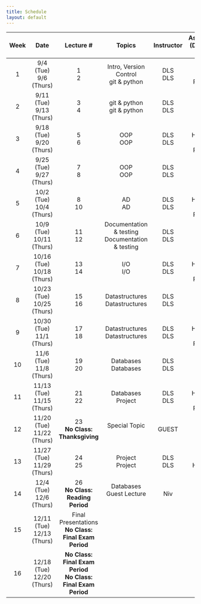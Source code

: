 ```yaml
---
title: Schedule
layout: default
---
```


| Week  | Date                          | Lecture #                                                            |Topics                                                | Instructor      | Assignment (Due 11:59 PM)          |
| :---: | :---:                         | :---:                                                                |:---:                                                 | :---:           | :---:                              |
| 1     | 9/4 (Tue) <br> 9/6 (Thurs)    | 1 <br> 2                                                             | Intro, Version Control <br> git & python             | DLS <br> DLS    |  <br> HW1 Released                 |
| 2     | 9/11 (Tue)<br> 9/13 (Thurs)   | 3 <br> 4                                                             | git & python <br> git & python                       | DLS <br> DLS    |                                    | 
| 3     | 9/18 (Tue)<br> 9/20 (Thurs)   | 5 <br> 6                                                             | OOP <br> OOP                                         | DLS <br> DLS    |  <br> HW1 Due, HW2 Released        | 
| 4     | 9/25 (Tue)<br> 9/27 (Thurs)   | 7 <br> 8                                                             | OOP <br> OOP                                         | DLS <br> DLS    |                                    | 
| 5     | 10/2 (Tue)<br> 10/4 (Thurs)   | 8 <br> 10                                                            | AD <br> AD                                           | DLS <br> DLS    |  <br> HW2 Due, HW3 Released        | 
| 6     | 10/9 (Tue)<br> 10/11 (Thurs)  | 11 <br> 12                                                           | Documentation & testing <br> Documentation & testing | DLS <br> DLS    |                                    | 
| 7     | 10/16 (Tue)<br> 10/18 (Thurs) | 13 <br> 14                                                           | I/O <br> I/O                                         | DLS <br> DLS    |  <br> HW3 Due, HW4 Released        | 
| 8     | 10/23 (Tue)<br> 10/25 (Thurs) | 15 <br> 16                                                           | Datastructures <br> Datastructures                   | DLS <br> DLS    |                                    | 
| 9     | 10/30 (Tue)<br> 11/1 (Thurs)  | 17 <br> 18                                                           | Datastructures <br> Datastructures                   | DLS <br> DLS    |  <br> HW4 Due, HW5 Released        | 
| 10    | 11/6 (Tue)<br> 11/8  (Thurs)  | 19 <br> 20                                                           | Databases <br> Databases                             | DLS <br> DLS    |                                    | 
| 11    | 11/13 (Tue)<br> 11/15 (Thurs) | 21 <br> 22                                                           | Databases <br> Project                               | DLS <br> DLS    |  <br> HW5 Due, HW6 Released        | 
| 12    | 11/20 (Tue)<br> 11/22 (Thurs) | 23 <br> **No Class:  Thanksgiving**                                  | Special Topic <br> <br>                              | GUEST <br>      |                                    | 
| 13    | 11/27 (Tue)<br> 11/29 (Thurs) | 24 <br> 25                                                           | Project <br> Project                                 | DLS <br> DLS    |  <br> HW6 Due                      | 
| 14    | 12/4 (Tue)<br> 12/6  (Thurs)  | 26 <br> **No Class: Reading Period**                                 | Databases Guest Lecture <br> <br>                    | Niv <br>        |                                    | 
| 15    | 12/11 (Tue)<br> 12/13 (Thurs) | Final Presentations <br> **No Class:  Final Exam Period**            |                                                      |     <br>        |                                    | 
| 16    | 12/18 (Tue)<br> 12/20 (Thurs) | **No Class:  Final Exam Period** <br> **No Class: Final Exam Period**|                                                      |     <br>        |                                    | 


